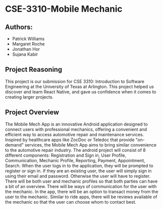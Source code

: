 # CSE-3310-Mobile Mechanic

## Authors:
- Patrick Williams
- Margaret Roche
- Jonathan Hor
- Sujana Kabir

## Project Reasoning
This project is our submission for CSE 3310: Introduction to Software Engineering at the University of Texas at Arlington. This project helped us discover and learn React Native, and gave us confidence when it comes to creating larger projects. 

## Project Overview
The Mobile Mech App is an innovative Android application designed to connect users with professional mechanics, offering a convenient and efficient way to access automotive repair and maintenance services. Inspired by healthcare apps like ZocDoc or Teledoc that provide "on-demand" services, the Mobile Mech App aims to bring similar convenience to the automotive repair industry. 
The android project will consist of 8 different components: Registration and Sign in, User Profile, Communication, Mechanic Profile, Reporting, Payment, Appointment, Search. When the user logs in to the application, they will be prompted to register or sign in. If they are an existing user, the user will simply sign in using their email and password. Otherwise the user will have to register. There will be both user and mechanic profiles so that both parties can have a bit of an overview. There will be ways of communication for the user with the mechanic. In the app, there will be an option to transact money from the user to the mechanic. Similar to ride apps, there will be reviews available of the mechanic so that the user can choose whom to contact best. 


